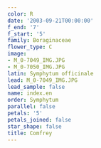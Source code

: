 ```yaml
---
color: R
date: '2003-09-21T00:00:00'
f_end: '7'
f_start: '5'
family: Boraginaceae
flower_type: C
image:
- M_0-7049_IMG.JPG
- M_0-7050_IMG.JPG
latin: Symphytum officinale
lead: M_0-7049_IMG.JPG
lead_sample: false
name: index.en
order: Symphytum
parallel: false
petals: '5'
petals_joined: false
star_shape: false
title: Comfrey
---
```

